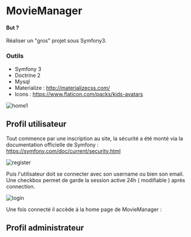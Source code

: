 MovieManager
========================

#### But ?

Réaliser un "gros" projet sous Symfony3.

### Outils

- Symfony 3
- Doctrine 2
- Mysql
- Materialize : http://materializecss.com/
- Icons : https://www.flaticon.com/packs/kids-avatars

![home1](https://user-images.githubusercontent.com/15357887/33440598-b083f3d2-d5f0-11e7-8a3d-8ac80534b23e.PNG)

## Profil utilisateur

Tout commence par une inscription au site, la sécurité a été monté via la documentation officielle de Symfony : https://symfony.com/doc/current/security.html


![register](https://user-images.githubusercontent.com/15357887/33441116-2cb647d8-d5f2-11e7-8a87-c78dbd35958d.PNG)

Puis l'utilisateur doit se connecter avec son username ou bien son email. Une checkbox permet de garde la session active 24h ( modifiable ) après connection.

![login](https://user-images.githubusercontent.com/15357887/33441110-27abe23e-d5f2-11e7-8473-766b4ffc76c3.PNG)

Une fois connecté il accède à la home page de MovieManager :



## Profil administrateur
